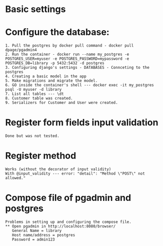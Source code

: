 # Basic settings
# Configure the database: 
    1. Pull the postgres by docker pull command - docker pull dpage/pgadmin4
    2. Run the container - docker run --name my_postgres -e POSTGRES_USER=myuser -e POSTGRES_PASSWORD=mypassword -e POSTGRES_DB=library -p 5432:5432 -d postgres
    3. Configuring django's settings - DATABASES - Connceting to the postgres
    4. Creating a basic model in the app
    5. Make migrations and migrate the model.
    6. GO inside the container's shell --- docker exec -it my_postgres psql -U myuser -d library 
    7. List all tables --- \dt
    8. Customer table was created.
    9. Serializers for Customer and User were created.

# Register form fields input validation
    Done but was not tested.
# Register method
    Works (without the decorator of input validity)
    With @input_validity --- error: "detail": "Method \"POST\" not allowed."
# Compose file of pgadmin and postgres
    Problems in setting up and configuring the compose file.
    ** Open pgadmin in http://localhost:8080/browser/
       General Name = library
       Host name/address = postgres
       Password = admin123
